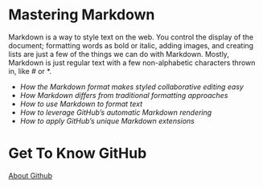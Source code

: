 # Mastering Markdown
Markdown is a way to style text on the web. You control the display of the document; formatting words as bold or italic, adding images, and creating lists are just a few of the things we can do with Markdown. Mostly, Markdown is just regular text with a few non-alphabetic characters thrown in, like # or *.

* _How the Markdown format makes styled collaborative editing easy_         
* _How Markdown differs from traditional formatting approaches_     
* _How to use Markdown to format text_ 
* _How to leverage GitHub’s automatic Markdown rendering_ 
* _How to apply GitHub’s unique Markdown extensions_  
     
# Get To Know GitHub

[About Github](https://pages.github.com/)  

